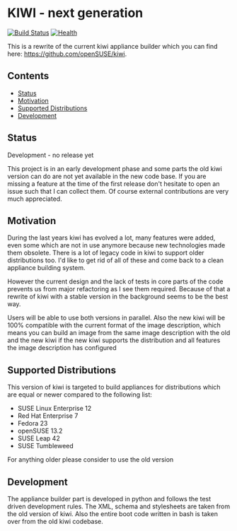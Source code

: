 # KIWI - next generation

[![Build Status](https://travis-ci.org/SUSE/kiwi.svg?branch=master)](https://travis-ci.org/SUSE/kiwi)
[![Health](https://landscape.io/github/SUSE/kiwi/master/landscape.svg?style=flat)](https://landscape.io/github/SUSE/kiwi/master)

This is a rewrite of the current kiwi appliance builder which
you can find here: https://github.com/openSUSE/kiwi.

## Contents

  * [Status](#status)
  * [Motivation](#motivation)
  * [Supported Distributions](#supported_distributions)
  * [Development](#development)
  
## Status

Development - no release yet

This project is in an early development phase and some parts
the old kiwi version can do are not yet available in the new
code base. If you are missing a feature at the time of the
first release don't hesitate to open an issue such that I
can collect them. Of course external contributions are very
much appreciated.

## Motivation

During the last years kiwi has evolved a lot, many features were
added, even some which are not in use anymore because new technologies
made them obsolete. There is a lot of legacy code in kiwi to support
older distributions too. I'd like to get rid of all of these and come
back to a clean appliance building system.

However the current design and the lack of tests in core parts of the
code prevents us from major refactoring as I see them required. Because
of that a rewrite of kiwi with a stable version in the background
seems to be the best way.

Users will be able to use both versions in parallel. Also the new
kiwi will be 100% compatible with the current format of the image
description, which means you can build an image from the same image
description with the old and the new kiwi if the new kiwi supports
the distribution and all features the image description has
configured

## Supported Distributions

This version of kiwi is targeted to build appliances for distributions
which are equal or newer compared to the following list:

* SUSE Linux Enterprise 12
* Red Hat Enterprise 7
* Fedora 23
* openSUSE 13.2
* SUSE Leap 42
* SUSE Tumbleweed

For anything older please consider to use the old version

## Development

The appliance builder part is developed in python and follows the
test driven development rules. The XML, schema and stylesheets are
taken from the old version of kiwi. Also the entire boot code
written in bash is taken over from the old kiwi codebase.
